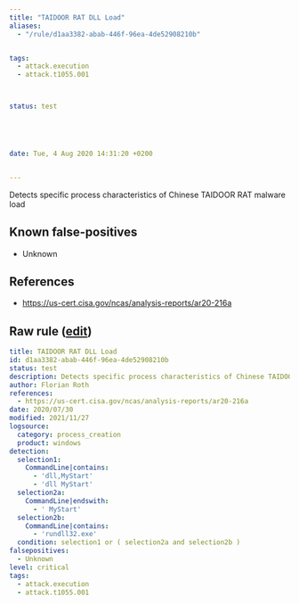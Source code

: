 ```yaml
---
title: "TAIDOOR RAT DLL Load"
aliases:
  - "/rule/d1aa3382-abab-446f-96ea-4de52908210b"


tags:
  - attack.execution
  - attack.t1055.001



status: test





date: Tue, 4 Aug 2020 14:31:20 +0200


---
```


Detects specific process characteristics of Chinese TAIDOOR RAT malware load

<!--more-->


## Known false-positives

* Unknown



## References

* https://us-cert.cisa.gov/ncas/analysis-reports/ar20-216a


## Raw rule ([edit](https://github.com/SigmaHQ/sigma/edit/master/rules/windows/process_creation/proc_creation_win_apt_taidoor.yml))
```yaml
title: TAIDOOR RAT DLL Load
id: d1aa3382-abab-446f-96ea-4de52908210b
status: test
description: Detects specific process characteristics of Chinese TAIDOOR RAT malware load
author: Florian Roth
references:
  - https://us-cert.cisa.gov/ncas/analysis-reports/ar20-216a
date: 2020/07/30
modified: 2021/11/27
logsource:
  category: process_creation
  product: windows
detection:
  selection1:
    CommandLine|contains:
      - 'dll,MyStart'
      - 'dll MyStart'
  selection2a:
    CommandLine|endswith:
      - ' MyStart'
  selection2b:
    CommandLine|contains:
      - 'rundll32.exe'
  condition: selection1 or ( selection2a and selection2b )
falsepositives:
  - Unknown
level: critical
tags:
  - attack.execution
  - attack.t1055.001

```
